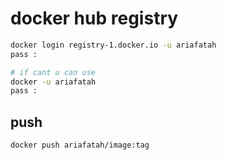 # docker hub registry
```bash
docker login registry-1.docker.io -u ariafatah
pass :

# if cant u can use
docker -u ariafatah
pass :
```

## push
```bash
docker push ariafatah/image:tag
```